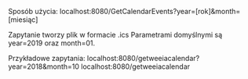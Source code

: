 Sposób użycia:
localhost:8080/GetCalendarEvents?year=[rok]&month=[miesiąc]

Zapytanie tworzy plik w formacie .ics
Parametrami domyślnymi są year=2019 oraz month=01.

Przykładowe zapytania:
localhost:8080/getweeiacalendar?year=2018&month=10
localhost:8080/getweeiacalendar
